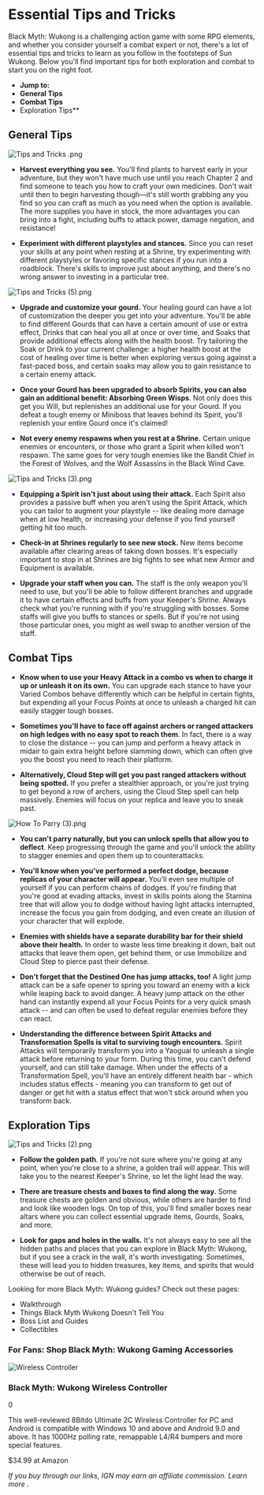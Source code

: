 # Essential Tips and Tricks

Black Myth: Wukong is a challenging action game with some RPG elements, and whether you consider yourself a combat expert or not, there's a lot of essential tips and tricks to learn as you follow in the footsteps of Sun Wukong. Below you'll find important tips for both exploration and combat to start you on the right foot. 

  * **Jump to:**
  * **General Tips**
  * **Combat Tips**
  * Exploration Tips**

## General Tips

![Tips and Tricks .png](https://oyster.ignimgs.com/mediawiki/apis.ign.com/black-myth-wukong/1/1c/Tips_and_Tricks_.png)

  * **Harvest everything you see.** You'll find plants to harvest early in your adventure, but they won't have much use until you reach Chapter 2 and find someone to teach you how to craft your own medicines. Don't wait until then to begin harvesting though—it's still worth grabbing any you find so you can craft as much as you need when the option is available. The more supplies you have in stock, the more advantages you can bring into a fight, including buffs to attack power, damage negation, and resistance!

  * **Experiment with different playstyles and stances.** Since you can reset your skills at any point when resting at a Shrine, try experimenting with different playstyles or favoring specific stances if you run into a roadblock. There's skills to improve just about anything, and there's no wrong answer to investing in a particular tree.

![Tips and Tricks \(5\).png](https://oyster.ignimgs.com/mediawiki/apis.ign.com/black-myth-wukong/5/58/Tips_and_Tricks_%285%29.png)

  * **Upgrade and customize your gourd.** Your healing gourd can have a lot of customization the deeper you get into your adventure. You'll be able to find different Gourds that can have a certain amount of use or extra effect, Drinks that can heal you all at once or over time, and Soaks that provide additional effects along with the health boost. Try tailoring the Soak or Drink to your current challenge: a higher health boost at the cost of healing over time is better when exploring versus going against a fast-paced boss, and certain soaks may allow you to gain resistance to a certain enemy attack.

  * **Once your Gourd has been upgraded to absorb Spirits, you can also gain an additional benefit: Absorbing Green Wisps**. Not only does this get you Will, but replenishes an additional use for your Gourd. If you defeat a tough enemy or Miniboss that leaves behind its Spirit, you'll replenish your entire Gourd once it's claimed!

  * **Not every enemy respawns when you rest at a Shrine.** Certain unique enemies or encounters, or those who grant a Spirit when killed won't respawn. The same goes for very tough enemies like the Bandit Chief in the Forest of Wolves, and the Wolf Assassins in the Black Wind Cave.

![Tips and Tricks \(3\).png](https://oyster.ignimgs.com/mediawiki/apis.ign.com/black-myth-wukong/f/f8/Tips_and_Tricks_%283%29.png)

  * **Equipping a Spirit isn't just about using their attack.** Each Spirit also provides a passive buff when you aren't using the Spirit Attack, which you can tailor to augment your playstyle -- like dealing more damage when at low health, or increasing your defense if you find yourself getting hit too much.

  * **Check-in at Shrines regularly to see new stock.** New items become available after clearing areas of taking down bosses. It's especially important to stop in at Shrines are big fights to see what new Armor and Equipment is available. 

  * **Upgrade your staff when you can.** The staff is the only weapon you'll need to use, but you'll be able to follow different branches and upgrade it to have certain effects and buffs from your Keeper's Shrine. Always check what you're running with if you're struggling with bosses. Some staffs will give you buffs to stances or spells. But if you're not using those particular ones, you might as well swap to another version of the staff. 

## Combat Tips

  * **Know when to use your Heavy Attack in a combo vs when to charge it up or unleash it on its own.** You can upgrade each stance to have your Varied Combos behave differently which can be helpful in certain fights, but expending all your Focus Points at once to unleash a charged hit can easily stagger tough bosses.

  * **Sometimes you'll have to face off against archers or ranged attackers on high ledges with no easy spot to reach them**. In fact, there is a way to close the distance -- you can jump and perform a heavy attack in midair to gain extra height before slamming down, which can often give you the boost you need to reach their platform. 

  * **Alternatively, Cloud Step will get you past ranged attackers without being spotted.** If you prefer a stealthier approach, or you're just trying to get beyond a row of archers, using the Cloud Step spell can help massively. Enemies will focus on your replica and leave you to sneak past. 

![How To Parry \(3\).png](https://oyster.ignimgs.com/mediawiki/apis.ign.com/black-myth-wukong/a/ac/How_To_Parry_%283%29.png)

  * **You can't parry naturally, but you can unlock spells that allow you to deflect**. Keep progressing through the game and you'll unlock the ability to stagger enemies and open them up to counterattacks. 

  * **You'll know when you've performed a perfect dodge, because replicas of your character will appear.** You'll even see multiple of yourself if you can perform chains of dodges. If you're finding that you're good at evading attacks, invest in skills points along the Stamina tree that will allow you to dodge without having light attacks interrupted, increase the focus you gain from dodging, and even create an illusion of your character that will explode. 

  * **Enemies with shields have a separate durability bar for their shield above their health.** In order to waste less time breaking it down, bait out attacks that leave them open, get behind them, or use Immobilize and Cloud Step to pierce past their defense.

  * **Don't forget that the Destined One has jump attacks, too!** A light jump attack can be a safe opener to spring you toward an enemy with a kick while leaping back to avoid danger. A heavy jump attack on the other hand can instantly expend all your Focus Points for a very quick smash attack -- and can often be used to defeat regular enemies before they can react.

  * **Understanding the difference between Spirit Attacks and Transformation Spells is vital to surviving tough encounters.** Spirit Attacks will temporarily transform you into a Yaoguai to unleash a single attack before returning to your form. During this time, you can't defend yourself, and can still take damage. When under the effects of a Transformation Spell, you'll have an entirely different health bar - which includes status effects - meaning you can transform to get out of danger or get hit with a status effect that won't stick around when you transform back.

## Exploration Tips

![Tips and Tricks \(2\).png](https://oyster.ignimgs.com/mediawiki/apis.ign.com/black-myth-wukong/a/a2/Tips_and_Tricks_%282%29.png)

  * **Follow the golden path**. If you're not sure where you're going at any point, when you're close to a shrine, a golden trail will appear. This will take you to the nearest Keeper's Shrine, so let the light lead the way.

  * **There are treasure chests and boxes to find along the way.** Some treasure chests are golden and obvious, while others are harder to find and look like wooden logs. On top of this, you'll find smaller boxes near altars where you can collect essential upgrade items, Gourds, Soaks, and more.

  * **Look for gaps and holes in the walls.** It's not always easy to see all the hidden paths and places that you can explore in Black Myth: Wukong, but if you see a crack in the wall, it's worth investigating. Sometimes, these will lead you to hidden treasures, key items, and spirits that would otherwise be out of reach.

Looking for more Black Myth: Wukong guides? Check out these pages: 

  * Walkthrough
  * Things Black Myth Wukong Doesn't Tell You
  * Boss List and Guides
  * Collectibles

### For Fans: Shop Black Myth: Wukong Gaming Accessories

![Wireless Controller](https://assets-prd.ignimgs.com/2024/09/13/8bitdo-wirless-controller-black-myth-wukong-1726259079610.jpg)

### Black Myth: Wukong Wireless Controller

0

This well-reviewed 8Bitdo Ultimate 2C Wireless Controller for PC and Android is compatible with Windows 10 and above and Android 9.0 and above. It has 1000Hz polling rate, remappable L4/R4 bumpers and more special features.

$34.99 at Amazon

_If you buy through our links, IGN may earn an affiliate commission._ _Learn more_ _._

